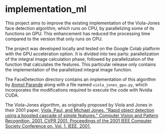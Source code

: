 # implementation_ml

This project aims to improve the existing implementation of the Viola-Jones face detection algorithm, which runs on CPU, by parallelizing some of its functions on GPU. This enhancement has reduced the processing time compared to the version that only runs on CPU.

The project was developed locally and tested on the Google Colab platform with the GPU acceleration option. It is divided into two parts: parallelization of the integral image calculation phase, followed by parallelization of the function that calculates the features. This particular release only contains the implementation of the parallelized integral image function.

The FaceDetection directory contains an implementation of this algorithm by [Anmol Parande](https://github.com/aparande/FaceDetection) along with a file named ``viola_jones_gpu.py``, which incorporates the modifications required to execute the code with Nvidia CUDA.

The Viola-Jones algorithm, as originally proposed by Viola and Jones in their 2001 paper,
[Viola, Paul, and Michael Jones. "Rapid object detection using a boosted cascade of simple features." Computer Vision and Pattern Recognition, 2001. CVPR 2001. Proceedings of the 2001 IEEE Computer Society Conference on. Vol. 1. IEEE, 2001.](https://www.cs.cmu.edu/~efros/courses/LBMV07/Papers/viola-cvpr-01.pdf)
